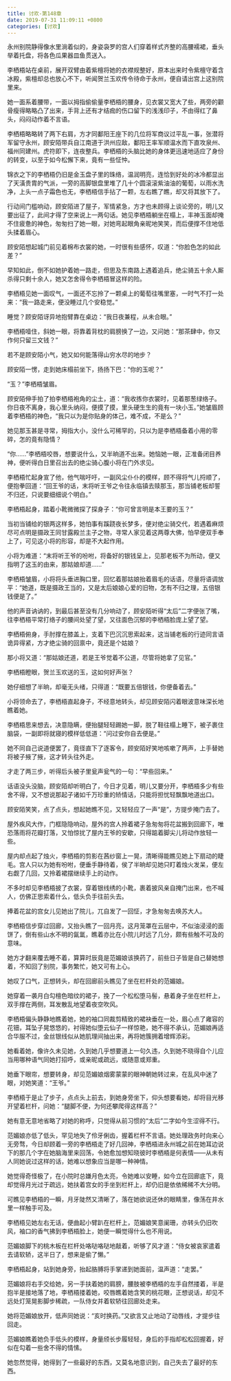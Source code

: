 ```yaml
---
title: 讨欢-第148章
date: 2019-07-31 11:09:11 +0800
categories: [讨欢]
---
```


永州别院静得像水里淌着似的，身姿袅罗的宫人们穿着样式齐整的高腰襦裙，垂头举着托盘，将各色瓜果器皿鱼贯送入。

李栖梧站在桌前，展开双臂由着紫檀将她的衣襟规整好，原本出来时令紫檀守着含冰殿，紫檀却总也放心不下，听闻贺兰玉欢传令待命于永州，便自请出宫上这别院里来。

她一面系着腰带，一面以拇指偷偷量李栖梧的腰身，见衣裳又宽大了些，两旁的颧骨瘦得略略凸了出来，手背上还有才结痂的伤口留下的浅浅印子，不由得红了鼻头，闷闷动作着不言语。

李栖梧略略转了两下右肩，方才同鄱阳王座下的几位将军商议过平乱一事，张潜将军留守永州，顾安陌带兵自江南道于洪州应敌，鄱阳王率军顺温水而下直攻泉州、福州同建州。虎符即下，连夜整兵。李栖梧的头脑比她的身体更迅速地适应了身份的转变，以至于如今松懈下来，竟有一些怔忡。

锦衣之下的李栖梧仍旧是金玉盘子里的珠络，温润明亮，连恰到好处的冰冷都显出了天潢贵胄的气派，一旁的高脚银盘里堆了几十个圆滚滚紫油油的葡萄，以雨水洗净，上头一点子霜色也无，李栖梧信手拈了一颗，左右瞧了瞧，却又将其放下了。

行动间门槛响动，顾安陌进了屋子，军情紧急，方才也未顾得上谈论旁的，明儿又要出征了，此间才得了空来说上一两句话。她见李栖梧躺坐在榻上，丰神玉面却掩不住疲惫的神色，匆匆扫了她一眼，对她弯起眼角亲昵地笑笑，而后便撑不住地低头揉着眉心。

顾安陌想起城门前见着棉布衣裳的她，一时很有些感怀，叹道：“你脸色怎的如此差？”

早知如此，倒不如她护着她一路走，但思及东南路上遇着追兵，绝尘骑五十余人厮杀得只剩十余人，她又怎舍得令李栖梧冒这样的险。

李栖梧见她一面叹气，一面还不忘拎了一颗桌上的葡萄往嘴里塞，一时气不打一处来：“我一路走来，便没睡过几个安稳觉。”

睡觉？顾安陌讶异地抱臂靠在桌边：“我日夜兼程，从未合眼。”

李栖梧噎住，斜她一眼，将靠着背枕的肩膀换了一边，又问她：“那茶肆中，你又作何只留三文钱？”

若不是顾安陌小气，她又如何能落得山穷水尽的地步？

顾安陌一愣，走到她床榻前坐下，扬扬下巴：“你的玉呢？”

“玉？”李栖梧皱眉。

顾安陌伸手拍了拍李栖梧袍角的尘土，道：“我收拣你衣裳时，见着那葱绿络子。你日夜不离身，我心里头纳闷，便摸了摸，里头硬生生的竟有一块小玉。”她皱眉顾着李栖梧的神色，“我只以为是你贴身的体己，难不成，不是么？”

她见那玉甚是寻常，拇指大小，没什么可稀罕的，只以为是李栖梧备着小用的零碎，怎的竟有隐情？

“你……”李栖梧咬唇，想要说什么，又半晌道不出来。她恼她一眼，正准备闭目养神，便听得白日里召出去的绝尘骑心腹小将在门外求见。

李栖梧忙起身宣了他，他气喘吁吁，一副风尘仆仆的模样，顾不得将气儿捋顺了，便抱拳回道：“回王爷的话，末将听王爷之令往永临镇去赎那玉，那当铺老板却誓不归还，只说要细细说个明白。”

李栖梧起身，踏着小靴微微探了探身子：“你可曾言明是本王要的玉？”

当初当铺给的银两这样多，她怕事有蹊跷夜长梦多，便对绝尘骑交代，若遇着麻烦尽可点明是摄政王同甘露殿兰主子之物，寻常人家见着这两尊大佛，怕早便双手奉上了，可见这小将的形容，却是不大起作用。

小将为难道：“末将听王爷的吩咐，将备好的银钱呈上，见那老板不为所动，便又指明了这玉的由来，那姑娘却道……”

李栖梧皱眉，小将将头垂进胸口里，回忆着那姑娘抬着眉毛的话语，尽量将语调放平：“她道，既是摄政王当的，又是太后娘娘心爱的旧物，怎有不归之理，五倍银钱便是了。”

他的声音讷讷的，到最后甚至没有几分响动了，顾安陌听得“太后”二字便张了嘴，往李栖梧平常打络子的腰间处望了望，又往面色沉郁的李栖梧脸庞上望了望。

李栖梧俯身，手肘撑在膝盖上，支着下巴沉沉思索起来，这当铺老板的行迹同言语诡异得紧，方才绝尘骑的回禀中，竟还是个姑娘？

那小将又道：“那姑娘还道，若是王爷觉着不公道，尽管将她拿了见官。”

李栖梧瞪眼，贺兰玉欢送的玉，这如何好声张？

她仔细想了半晌，却毫无头绪，只得道：“既要五倍银钱，你便备着去。”

小将领命去了，李栖梧直起身子，不经意地转头，却见顾安陌闪着眼波意味深长地瞧着她。

李栖梧思来想去，决意隐瞒，便抬腿轻轻踢她一脚，脱了鞋往榻上睡下，被子裹住脑袋，一副即将就寝的模样低低道：“问过安你自去便是。”

她不同自己说道便罢了，竟径直下了逐客令，顾安陌好笑地咳嗽了两声，上手替她将被子掖了掖，这才转头往外走。

才走了两三步，听得后头被子里瓮声瓮气的一句：“早些回来。”

话语没头没脑，顾安陌却听明白了，今日才见着，明儿又要分开，李栖梧多少有些舍不得，又不想说那起子诸如千万珍重的矫情话，只能将担忧轻飘飘地道出口。

顾安陌笑笑，点了点头，想起她瞧不见，又轻轻应了一声“是”，方提步掩门去了。

屋外疾风大作，门框隐隐响动，屋外的宫人拎着裙子急匆匆将花盆搬到回廊下，唯恐落雨将花瓣打落，又怕惊扰了屋内王爷的安歇，只得踮着脚尖儿将动作放轻一些。

屋内却点起了烛火，李栖梧的剪影在茜纱窗上一晃，清晰得能瞧见她上下扇动的睫毛。宫人只以为她有吩咐，便垂手静待着，侯了半晌却见她只盯着烛火发呆，便左右觑了几回，又拎着裙摆继续手上的动作。

不多时却见李栖梧披了衣裳，穿着银线绣的小靴，裹着披风亲自掩门出来，也不喊人，仿佛正思索着什么，低头负手往前头去。

捧着花盆的宫女儿见她出了院儿，兀自发了一回怔，才急匆匆去唤苏大人。

李栖梧信步穿过回廊，又抬头瞧了一回月亮，这月笼罩在云层中，不似油浸浸的面饼了，倒有些山水不明的氤氲，瞧着亦比在小院儿时远了几分，颇有些触不可及的意味。

她方才翻来覆去睡不着，算算时辰竟是范媚娘该换药了，前些日子皆是自己替她想着，不知回了别院，事务繁忙，她又可有上心。

她叹了口气，正想转头，却在回廊前头瞧见了坐在栏杆处的范媚娘。

她穿着一袭月白勾檀色暗纹的裙子，挽了一个松松堕马髻，悬着身子坐在栏杆上，双手撑在两侧，耳发散乱地望着夜空吹风。

李栖梧偏头静静地瞧着她，她的袖口同裁剪精致的裙袂垂在一处，眉心点了雍容的花钿，耳坠子晃悠悠的，衬得她似堕云仙子一样惊艳，她不得不承认，范媚娘再适合华服不过，金丝银线似从她肌理间抽出来，再将她簇拥着增辉添彩。

她看着她，像许久未见她，久到她几乎想要道上一句久违，久到她不晓得自个儿应当用哪种语气同她打招呼，或亲昵或疏远，或随意或郑重。

她垂下眼帘，想要转身，却见范媚娘烟雾蒙蒙的眼神朝她转过来，在乱风中迷了眼，对她笑道：“王爷。”

李栖梧于是止了步子，点点头上前去，到她身旁坐下，仰头想要看她，却将目光移开望着栏杆，问她：“腿脚不便，为何还攀爬得这样高？”

她有意无意地省略了对她的称呼，只觉得从前习惯的“太后”二字如今生涩得不行。

范媚娘亦低了低头，罕见地失了伶牙俐齿，握着栏杆不言语。她处理政务时向来心无旁骛，今日却顾着一旁的李栖梧走了好几回神，李栖梧进永州城之前在她耳边说下的那几个字在她脑海里来回荡，令她愈加想知晓彼时李栖梧是何表情——从未有人同她说过这样的话，她难以想象应当是哪一种神情。

她觉得奇怪极了，在小院时总嫌月色太亮，令她难以安睡，如今立在回廊底下，竟却觉得月光过于疏远，她扶着宫女的手坐到栏杆上，却仍旧是依依稀稀不大分明。

可瞧见李栖梧的一瞬，月牙陡然又清晰了，落在她欲说还休的眼睛里，像荡在井水里一样触手可及。

李栖梧见她左右无话，便曲起小臂趴在栏杆上，范媚娘笑意阑珊，亦转头仍旧吹风，袖口的香气拂到李栖梧脸上，她便一瞬觉得什么也不用说。

范媚娘脚下的桃木板在栏杆处咯哒咯哒地敲着，听够了风才道：“侍女被哀家遣着去请软轿，这半日了，想来是偷了懒。”

李栖梧起身，站到她身旁，抬起胳膊将手掌递到她面前，温声道：“走罢。”

范媚娘将右手交给她，另一手扶着她的肩膀，腰肢被李栖梧的左手自然搂着，半是抱半是接地落了地，李栖梧搂着她，咬唇瞧着她含笑的桃花眼，正想说话，却见不远处灯笼晃影脚步稀疏，一队侍女并着软轿往回廊处走来。

她将范媚娘放开，低声同她说：“亥时换药。”又欲言又止地动了动唇线，才提步往回走。

范媚娘瞧着她负手低头的模样，身量颀长步履轻轻，身后的手指却松松回握着，好似在勾着一些舍不得的情愫。

她忽然觉得，她得到了一些最好的东西，又莫名地意识到，自己失去了最好的东西。


